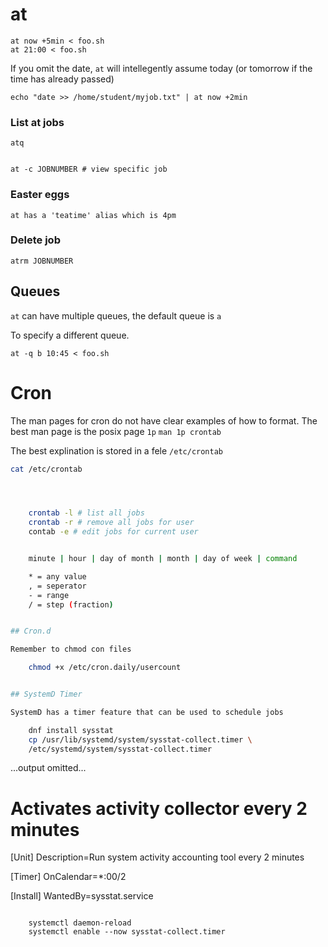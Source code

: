 # at

    at now +5min < foo.sh
    at 21:00 < foo.sh

If you omit the date, `at` will intellegently assume today (or tomorrow if the time has already passed)

    echo "date >> /home/student/myjob.txt" | at now +2min

### List at jobs

    atq


    at -c JOBNUMBER # view specific job

### Easter eggs

    at has a 'teatime' alias which is 4pm


### Delete job

    atrm JOBNUMBER

## Queues

`at` can have multiple queues, the default queue is `a`

To specify a different queue. 

    at -q b 10:45 < foo.sh


# Cron

The man pages for cron do not have clear examples of how to format. 
The best man page is the posix page `1p` `man 1p crontab`

The best explination is stored in a fele `/etc/crontab`

```bash
cat /etc/crontab




    crontab -l # list all jobs
    crontab -r # remove all jobs for user
    contab -e # edit jobs for current user


    minute | hour | day of month | month | day of week | command

    * = any value
    , = seperator
    - = range
    / = step (fraction)


## Cron.d

Remember to chmod con files

    chmod +x /etc/cron.daily/usercount


## SystemD Timer

SystemD has a timer feature that can be used to schedule jobs

    dnf install sysstat
    cp /usr/lib/systemd/system/sysstat-collect.timer \
    /etc/systemd/system/sysstat-collect.timer

```
...output omitted...
# Activates activity collector every 2 minutes

[Unit]
Description=Run system activity accounting tool every 2 minutes

[Timer]
OnCalendar=*:00/2

[Install]
WantedBy=sysstat.service
```

    systemctl daemon-reload
    systemctl enable --now sysstat-collect.timer